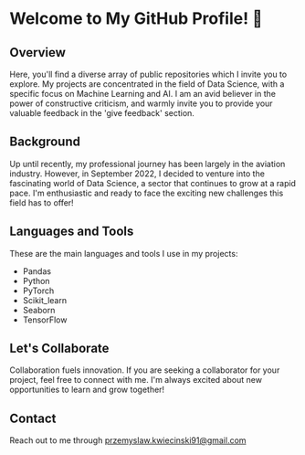 # Welcome to My GitHub Profile! 👋

## Overview
Here, you'll find a diverse array of public repositories which I invite you to explore. My projects are concentrated in the field of Data Science, with a specific focus on Machine Learning and AI. I am an avid believer in the power of constructive criticism, and warmly invite you to provide your valuable feedback in the 'give feedback' section.

## Background
Up until recently, my professional journey has been largely in the aviation industry. However, in September 2022, I decided to venture into the fascinating world of Data Science, a sector that continues to grow at a rapid pace. I'm enthusiastic and ready to face the exciting new challenges this field has to offer!

## Languages and Tools
These are the main languages and tools I use in my projects:


- Pandas
- Python
- PyTorch
- Scikit_learn
- Seaborn
- TensorFlow

## Let's Collaborate
Collaboration fuels innovation. If you are seeking a collaborator for your project, feel free to connect with me. I'm always excited about new opportunities to learn and grow together!

## Contact
Reach out to me through przemyslaw.kwiecinski91@gmail.com
